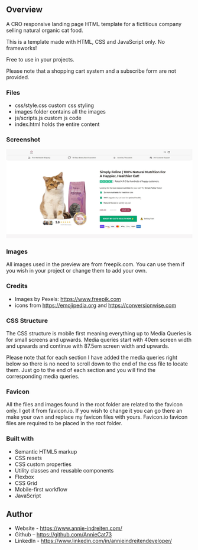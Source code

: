 ## Overview
A CRO responsive landing page HTML template for a fictitious company selling natural organic cat food.

This is a template made with HTML, CSS and JavaScript only. No frameworks!

Free to use in your projects.

Please note that a shopping cart system and a subscribe form are not provided. 

### Files
- css/style.css custom css styling
- images folder contains all the images
- js/scripts.js custom js code
- index.html holds the entire content

### Screenshot
![](./web/images/github-screenshot.jpg)

### Images
All images used in the preview are from freepik.com. You can use them if you wish in your project or change them to add your own.

### Credits
- Images by Pexels: https://www.freepik.com
- icons from https://emojipedia.org and https://conversionwise.com

### CSS Structure
The CSS structure is mobile first meaning everything up to Media Queries is for small screens and upwards. Media queries start with 40em screen width and upwards and continue with 87.5em screen width and upwards.

Please note that for each section I have added the media queries right below so there is no need to scroll down to the end of the css file to locate them. Just go to the end of each section and you will find the corresponding media queries.

### Favicon
All the files and images found in the root folder are related to the favicon only. I got it from favicon.io. If you wish to change it you can go there an make your own and replace my favicon files with yours. Favicon.io favicon files are required to be placed in the root folder.

### Built with
- Semantic HTML5 markup
- CSS resets
- CSS custom properties
- Utility classes and reusable components
- Flexbox
- CSS Grid
- Mobile-first workflow
- JavaScript 

## Author
- Website - https://www.annie-indreiten.com/
- Github – https://github.com/AnnieCat73
- LinkedIn - https://www.linkedin.com/in/annieindreitendeveloper/

